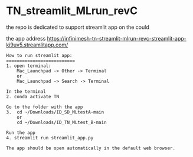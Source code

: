 # TN_streamlit_MLrun_revC
the repo is dedicated to support streamlit app on the could

the app address
https://infinimesh-tn-streamlit-mlrun-revc-streamlit-app-ki9uv5.streamlitapp.com/

```
How to run streamlit app:
==========================
1. open terminal: 
    Mac_Launchpad -> Other -> Terminal
    or
    Mac_Launchpad -> Search -> Terminal

In the terminal
2. conda activate TN

Go to the folder with the app
3.  cd ~/Downloads/ID_SD_MLtestA-main
    or
    cd ~/Downloads/ID_TN_MLtest_B-main

Run the app
4. streamlit run streamlit_app.py

The app should be open automatically in the default web browser.
```
